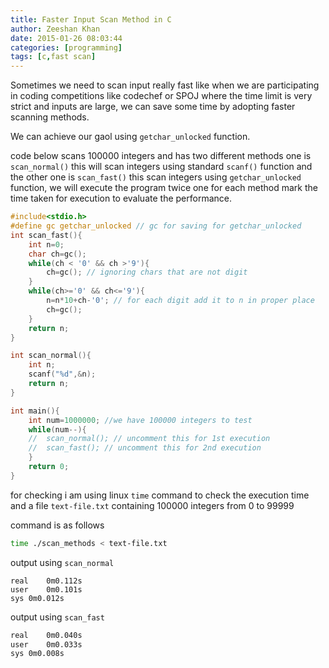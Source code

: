 ```yaml
---
title: Faster Input Scan Method in C
author: Zeeshan Khan
date: 2015-01-26 08:03:44
categories: [programming]
tags: [c,fast scan]
---
```


Sometimes we need to scan input really fast like when we are participating in coding competitions like codechef or SPOJ where the time limit is very strict and inputs are large, we can save some time by adopting faster scanning methods.

We can achieve our gaol using `getchar_unlocked` function.

code below scans 100000 integers and has two different methods one is `scan_normal()` this will scan integers using standard `scanf()` function and the other
 one is `scan_fast()` this scan integers using `getchar_unlocked` function, we will execute the program twice one for each 
 method mark the time taken for execution to evaluate the performance.
  
```c
#include<stdio.h>
#define gc getchar_unlocked // gc for saving for getchar_unlocked
int scan_fast(){
	int n=0;
	char ch=gc();
	while(ch < '0' && ch >'9'){
		ch=gc(); // ignoring chars that are not digit
	}
	while(ch>='0' && ch<='9'){
		n=n*10+ch-'0'; // for each digit add it to n in proper place
		ch=gc();
	}
	return n; 
}

int scan_normal(){
	int n;
	scanf("%d",&n);
	return n;
}

int main(){
	int num=1000000; //we have 100000 integers to test
	while(num--){
	//	scan_normal(); // uncomment this for 1st execution
	//	scan_fast(); // uncomment this for 2nd execution
	}
	return 0;
}

```
for checking i am using linux `time` command to check the execution time and a file `text-file.txt` containing 100000 integers from 0 to 99999

command is as follows

```bash
time ./scan_methods < text-file.txt
```

output using `scan_normal`
```text
real	0m0.112s
user	0m0.101s
sys	0m0.012s
```

output using `scan_fast`
```bash
real	0m0.040s
user	0m0.033s
sys	0m0.008s
```

